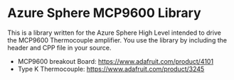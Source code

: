 # Azure Sphere MCP9600 Library

This is a library written for the Azure Sphere High Level intended to drive the MCP9600 Thermocouple amplifier.  You use the library by including the header and CPP file in your source. 

* MCP9600 breakout Board: https://www.adafruit.com/product/4101
* Type K Thermocouple: https://www.adafruit.com/product/3245



